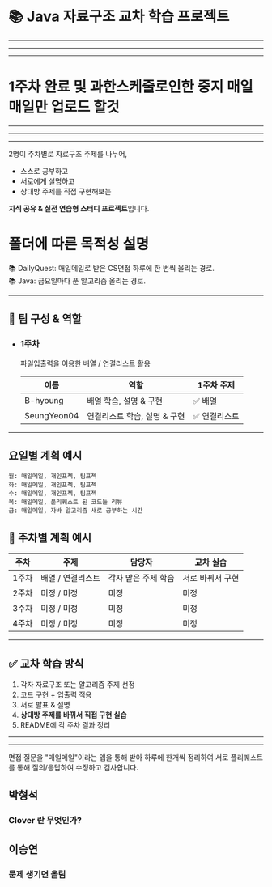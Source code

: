 # 📚 Java 자료구조 교차 학습 프로젝트
---
---
---
# 1주차 완료 및 과한스케줄로인한 중지 매일매일만 업로드 할것
---
---
---

2명이 주차별로 자료구조 주제를 나누어,
- 스스로 공부하고
- 서로에게 설명하고
- 상대방 주제를 직접 구현해보는

**지식 공유 & 실전 연습형 스터디 프로젝트**입니다.  

# 폴더에 따른 목적성 설명 
📚 DailyQuest: 매일메일로 받은 CS면접 하루에 한 번씩 올리는 경로.  
📚 Java: 금요일마다 푼 알고리즘 올리는 경로.  
  
---

## 👥 팀 구성 & 역할
- ### 1주차 
   파일입출력을 이용한 배열 / 연결리스트 활용
    
    | 이름 | 역할 | 1주차 주제 |
    |------|------|----------------|
    | B-hyoung | 배열 학습, 설명 & 구현 | ✅ 배열 |
    | SeungYeon04 | 연결리스트 학습, 설명 & 구현 | ✅ 연결리스트 |

---

## 요일별 계획 예시 
```
월: 매일메일, 개인프젝, 팀프젝   
화: 매일메일, 개인프젝, 팀프젝   
수: 매일메일, 개인프젝, 팀프젝   
목: 매일메일, 풀리퀘스트 된 코드들 리뷰  
금: 매일메일, 자바 알고리즘 새로 공부하는 시간
```
  
## 📆 주차별 계획 예시

| 주차 | 주제 | 담당자 | 교차 실습 |
|------|------|--------|------------|
| 1주차 | 배열 / 연결리스트 | 각자 맡은 주제 학습 | 서로 바꿔서 구현 |
| 2주차 | 미정 / 미정 | 미정 | 미정 |
| 3주차 | 미정 / 미정 | 미정 | 미정 |
| 4주차 | 미정 / 미정 | 미정 | 미정 |

---

## ✅ 교차 학습 방식

1. 각자 자료구조 또는 알고리즘 주제 선정
2. 코드 구현 + 입출력 적용
3. 서로 발표 & 설명
4. **상대방 주제를 바꿔서 직접 구현 실습**
5. README에 각 주차 결과 정리

---

---
면접 질문을 "매일메일"이라는 앱을 통해 받아 하루에 한개씩 정리하여 서로 풀리퀘스트를 통해 질의/응답하여 수정하고 검사합니다.

## 박형석 
### Clover 란 무엇인가?

## 이승연 
### 문제 생기면 올림

